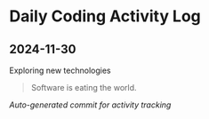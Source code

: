 # Daily Coding Activity Log

## 2024-11-30

Exploring new technologies

> Software is eating the world.

*Auto-generated commit for activity tracking*
